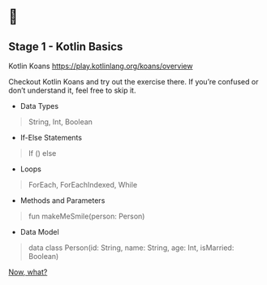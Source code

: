 # 🍼

## Stage 1 - Kotlin Basics 

Kotlin Koans
https://play.kotlinlang.org/koans/overview

Checkout Kotlin Koans and try out the exercise there.
If you’re confused or don’t understand it, feel free to skip it.

- Data Types
> String, Int, Boolean

- If-Else Statements
> If () else

- Loops
> ForEach, ForEachIndexed, While

- Methods and Parameters
> fun makeMeSmile(person: Person)

- Data Model
> data class Person(id: String, name: String, age: Int, isMarried: Boolean)

[Now, what?](/guide/stage-2-thought-process.md)

